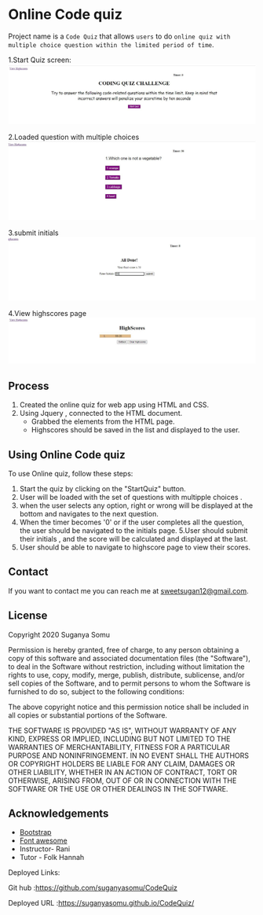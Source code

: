 # Online Code quiz

Project name is a `Code Quiz` that allows `users` to do `online quiz with multiple choice question within the limited period of time`.

1.Start Quiz screen:
![Product Name Screen Shot][product-screenshot1]

2.Loaded question with multiple choices
![Product Name Screen Shot][product-screenshot2]

3.submit initials
![Product Name Screen Shot][product-screenshot3]

4.View highscores page
![Product Name Screen Shot][product-screenshot4]

## Process

1. Created the online quiz for web app using HTML and CSS.
2. Using Jquery , connected to the HTML document.
   - Grabbed the elements from the HTML page.
   - Highscores should be saved in the list and displayed to the user.

## Using Online Code quiz

To use Online quiz, follow these steps:

1. Start the quiz by clicking on the "StartQuiz" button.
2. User will be loaded with the set of questions with multipple choices .
3. when the user selects any option, right or wrong will be displayed at the bottom and navigates to the next question.
4. When the timer becomes '0' or if the user completes all the question, the user should be navigated to the initials page.
   5.User should submit their initials , and the score will be calculated and displayed at the last.
5. User should be able to navigate to highscore page to view their scores.

## Contact

If you want to contact me you can reach me at sweetsugan12@gmail.com.

## License

Copyright 2020 Suganya Somu

Permission is hereby granted, free of charge, to any person obtaining a copy of this software and associated documentation files (the "Software"), to deal in the Software without restriction, including without limitation the rights to use, copy, modify, merge, publish, distribute, sublicense, and/or sell copies of the Software, and to permit persons to whom the Software is furnished to do so, subject to the following conditions:

The above copyright notice and this permission notice shall be included in all copies or substantial portions of the Software.

THE SOFTWARE IS PROVIDED "AS IS", WITHOUT WARRANTY OF ANY KIND, EXPRESS OR IMPLIED, INCLUDING BUT NOT LIMITED TO THE WARRANTIES OF MERCHANTABILITY, FITNESS FOR A PARTICULAR PURPOSE AND NONINFRINGEMENT. IN NO EVENT SHALL THE AUTHORS OR COPYRIGHT HOLDERS BE LIABLE FOR ANY CLAIM, DAMAGES OR OTHER LIABILITY, WHETHER IN AN ACTION OF CONTRACT, TORT OR OTHERWISE, ARISING FROM, OUT OF OR IN CONNECTION WITH THE SOFTWARE OR THE USE OR OTHER DEALINGS IN THE SOFTWARE.

## Acknowledgements

- [Bootstrap](https://getbootstrap.com/)
- [Font awesome](https://fontawesome.com/)
- Instructor- Rani
- Tutor - Folk Hannah

<!-- MARKDOWN LINKS & IMAGES -->

[product-screenshot1]: images/StartQuizPage.JPG
[product-screenshot2]: images/questionPage.JPG
[product-screenshot3]: images/HighscorePage.JPG
[product-screenshot4]: images/ScoreList.JPG

Deployed Links:

Git hub :https://github.com/suganyasomu/CodeQuiz

Deployed URL :https://suganyasomu.github.io/CodeQuiz/
